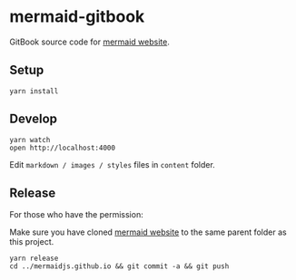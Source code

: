 # mermaid-gitbook

GitBook source code for [mermaid website](https://mermaidjs.github.io).


## Setup

```
yarn install
```


## Develop

```
yarn watch
open http://localhost:4000
```

Edit `markdown / images / styles` files in `content` folder.


## Release

For those who have the permission:

Make sure you have cloned [mermaid website](https://github.com/mermaidjs/mermaidjs.github.io) to the same parent folder as this project.

```
yarn release
cd ../mermaidjs.github.io && git commit -a && git push
```
